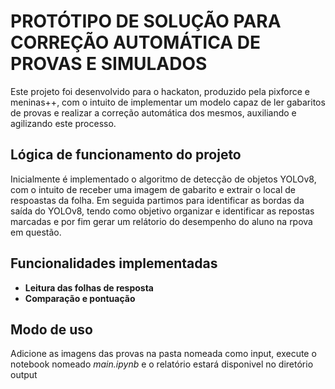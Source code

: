 # PROTÓTIPO DE SOLUÇÃO PARA CORREÇÃO AUTOMÁTICA DE PROVAS E SIMULADOS
Este projeto foi desenvolvido para o hackaton, produzido pela pixforce e meninas++, com o intuito de implementar um modelo capaz de ler gabaritos de provas e realizar a correção automática dos mesmos, auxiliando e agilizando este processo.

## Lógica de funcionamento do projeto
Inicialmente é implementado o algoritmo de detecção de objetos YOLOv8, com o intuito de receber uma imagem de gabarito e extrair o local de respoastas da folha. Em seguida partimos para identificar as bordas da saída do YOLOv8, tendo como objetivo organizar e identificar as repostas marcadas e por fim gerar um relátorio do desempenho do aluno na rpova em questão.

## Funcionalidades implementadas
- **Leitura das folhas de resposta**
- **Comparação e pontuação**

## Modo de uso
Adicione as imagens das provas na pasta nomeada como input, execute o notebook nomeado *main.ipynb* e o relatório estará disponivel no diretório output
